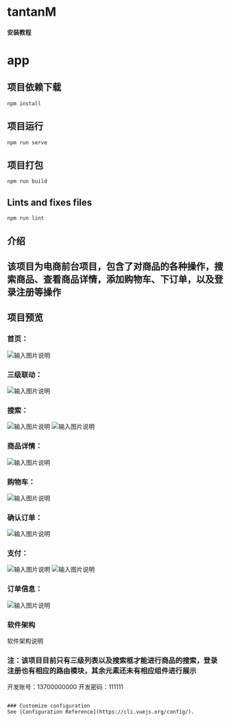 # tantanM

#### 安装教程

# app

## 项目依赖下载
```
npm install
```

## 项目运行
```
npm run serve
```

## 项目打包
```
npm run build
```

## Lints and fixes files
```
npm run lint
```

## 介绍
## 该项目为电商前台项目，包含了对商品的各种操作，搜索商品、查看商品详情，添加购物车、下订单，以及登录注册等操作

## 项目预览
### 首页：
![输入图片说明](preview/%E9%A6%96%E9%A1%B5.png)

### 三级联动：
![输入图片说明](preview/%E4%B8%89%E7%BA%A7%E8%81%94%E5%8A%A8.png)

### 搜索：
![输入图片说明](preview/%E6%90%9C%E7%B4%A2.png)
![输入图片说明](preview/%E5%95%86%E5%93%81%E5%B1%95%E7%A4%BA.png)

### 商品详情：
![输入图片说明](preview/%E5%95%86%E5%93%81%E8%AF%A6%E6%83%85.png)

### 购物车：
![输入图片说明](preview/%E8%B4%AD%E7%89%A9%E8%BD%A6.png)

### 确认订单：
![输入图片说明](preview/%E8%AE%A2%E5%8D%95.png)

### 支付：
![输入图片说明](preview/%E6%94%AF%E4%BB%98%E9%A1%B5%E9%9D%A2.png)
![输入图片说明](preview/%E6%94%AF%E4%BB%98%E6%88%90%E5%8A%9F.png)

### 订单信息：
![输入图片说明](preview/%E8%AE%A2%E5%8D%95%E4%BF%A1%E6%81%AF.png)

### 软件架构
软件架构说明


### 注：该项目目前只有三级列表以及搜索框才能进行商品的搜索，登录注册也有相应的路由模块，其余元素还未有相应组件进行展示

开发账号：13700000000
开发密码：111111
```

### Customize configuration
See [Configuration Reference](https://cli.vuejs.org/config/).